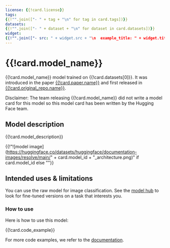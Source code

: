 ```yaml
---
license: {{!card.license}}
tags:
{{!"".join(["- " + tag + "\n" for tag in card.tags])}}
datasets:
{{!"".join(["- " + dataset + "\n" for dataset in card.datasets])}}
widget:
{{!"".join(["- src: " + widget.src + "\n  example_title: " + widget.title + "\n" for widget in card.widgets])}}
---
```


# {{!card.model_name}}

{{!card.model_name}} model trained on {{!card.datasets[0]}}. It was introduced in the paper [{{!card.paper.name}}]({{!card.paper.url}}) and first released in [{{!card.original_repo.name}}]({{!card.original_repo.url}}). 

Disclaimer: The team releasing {{!card.model_name}} did not write a model card for this model so this model card has been written by the Hugging Face team.

## Model description

{{!card.model_description}}

{{!"![model image](https://huggingface.co/datasets/huggingface/documentation-images/resolve/main/" + card.model_id + "_architecture.png)" if card.model_id else ""}}

## Intended uses & limitations

You can use the raw model for image classification. See the [model hub](https://huggingface.co/models?search={{!card.model_id}}) to look for
fine-tuned versions on a task that interests you.

### How to use

Here is how to use this model:

{{!card.code_example}}


For more code examples, we refer to the [documentation](https://huggingface.co/docs/transformers/master/en/model_doc/{{!card.model_id}}).
